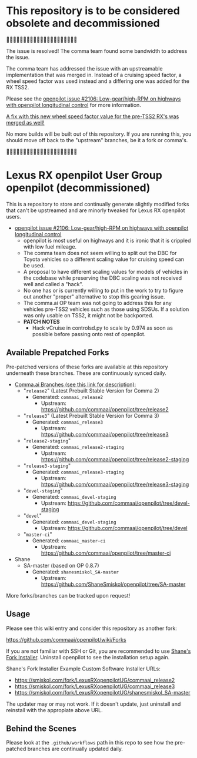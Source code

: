 
# This repository is to be considered obsolete and decommissioned

🎉🎉🎉🎉🎉🎉🎉🎉🎉🎉🎉🎉🎉🎉🎉🎉🎉🎉🎉🎉🎉

The issue is resolved! The comma team found some bandwidth to address the issue. 

The comma team has addressed the issue with an upstreamable implementation that 
was merged in. Instead of a cruising speed factor, a wheel speed factor was 
used instead and a differing one was added for the RX TSS2. 

Please see the [openpilot issue #2106: Low-gear/high-RPM on highways with openpilot longitudinal control][ghopissue]
for more information. 

[A fix with this new wheel speed factor value for the pre-TSS2 RX's was merged as well!](https://github.com/commaai/openpilot/pull/23367)

No more builds will be built out of this repository. If you are running this, you should move off back to the "upstream" branches, be it a fork or comma's.

🎉🎉🎉🎉🎉🎉🎉🎉🎉🎉🎉🎉🎉🎉🎉🎉🎉🎉🎉🎉🎉

# Lexus RX openpilot User Group openpilot (decommissioned)

This is a repository to store and continually generate slightly modified forks
that can't be upstreamed and are minorly tweaked for Lexus RX openpilot users.

* [openpilot issue #2106: Low-gear/high-RPM on highways with openpilot longitudinal control][ghopissue]
  * openpilot is most useful on highways and it is ironic that it is crippled
    with low fuel mileage.
  * The comma team does not seem willing to split out the DBC for Toyota
    vehicles so a different scaling value for cruising speed can be used.
  * A proposal to have different scaling values for models of vehicles in the
    codebase while preserving the DBC scaling was not received well and called
    a "hack".
  * No one has or is currently willing to put in the work to try to figure out
    another "proper" alternative to stop this gearing issue.
  * The comma.ai OP team was not going to address this for any vehicles pre-TSS2
    vehicles such as those using SDSUs. If a solution was only usable on TSS2,
    it might not be backported.
  * **PATCH NOTES**
    * Hack vCruise in controlsd.py to scale by 0.974 as soon as possible before
      passing onto rest of openpilot.

## Available Prepatched Forks

Pre-patched versions of these forks are available at this repository underneath
these branches. These are continuously synced daily.


* [Comma.ai Branches (see this link for description)][commaaiext]:
  * "`release2`" (Latest Prebuilt Stable Version for Comma 2)
    * Generated: `commaai_release2`
      * Upstream: https://github.com/commaai/openpilot/tree/release2
  * "`release3`" (Latest Prebuilt Stable Version for Comma 3)
    * Generated: `commaai_release3`
      * Upstream: https://github.com/commaai/openpilot/tree/release3
  * "`release2-staging`"
    * Generated: `commaai_release2-staging`
      * Upstream: https://github.com/commaai/openpilot/tree/release2-staging
  * "`release3-staging`"
    * Generated: `commaai_release3-staging`
      * Upstream: https://github.com/commaai/openpilot/tree/release3-staging
  * "`devel-staging`"
    * Generated: `commaai_devel-staging`
      * Upstream: https://github.com/commaai/openpilot/tree/devel-staging
  * "`devel`"
    * Generated: `commaai_devel-staging`
      * Upstream: https://github.com/commaai/openpilot/tree/devel
  * "`master-ci`"
    * Generated: `commaai_master-ci`
      * Upstream: https://github.com/commaai/openpilot/tree/master-ci
* Shane  
  * SA-master (based on OP 0.8.7)
    * Generated: `shanesmiskol_SA-master`
      * Upstream: https://github.com/ShaneSmiskol/openpilot/tree/SA-master

More forks/branches can be tracked upon request!

## Usage

Please see this wiki entry and consider this repository as another fork:

https://github.com/commaai/openpilot/wiki/Forks

If you are not familiar with SSH or Git, you are recommended to use
[Shane's Fork Installer][shaneforkinstaller]. Uninstall openpilot to see the
installation setup again.

Shane's Fork Installer Example Custom Software Installer URLs:

* https://smiskol.com/fork/LexusRXopenpilotUG/commaai_release2
* https://smiskol.com/fork/LexusRXopenpilotUG/commaai_release3
* https://smiskol.com/fork/LexusRXopenpilotUG/shanesmiskol_SA-master

The updater may or may not work. If it doesn't update, just uninstall and
reinstall with the appropiate above URL.

## Behind the Scenes

Please look at the `.github/workflows` path in this repo to see how the
pre-patched branches are continually updated daily.


[ghopissue]: https://github.com/commaai/openpilot/issues/2106
[shaneforkinstaller]: https://github.com/ShaneSmiskol/openpilot-installer-generator
[commaaiext]: https://comma-ai.medium.com/a-2020-theme-externalization-13b33326d8b3
